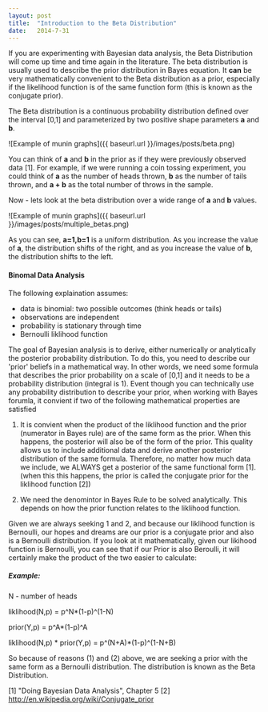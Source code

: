 ```yaml
---
layout: post
title:  "Introduction to the Beta Distribution" 
date:   2014-7-31
---
```


If you are experimenting with Bayesian data analysis, the Beta Distribution will come up time and time again in the literature. The beta distribution is usually used to describe the prior distribution in Bayes equation. It **can** be very mathematically convenient to the Beta distribution as a prior, especially if the likelihood function is of the same function form (this is known as the conjugate prior).

The Beta distribution is a continuous probability distribution defined over the interval [0,1] and parameterized by two positive shape parameters **a** and **b**. 

![Example of munin graphs]({{ baseurl.url }}/images/posts/beta.png)


You can think of **a** and **b** in the prior as if they were previously observed data [1]. For example, if we were running a coin tossing experiment, you could think of **a** as the number of heads thrown, **b** as the number of tails thrown, and **a + b** as the total number of throws in the sample.

Now - lets look at the beta distribution over a wide range of **a** and **b** values.

![Example of munin graphs]({{ baseurl.url }}/images/posts/multiple_betas.png)

As you can see, **a=1,b=1** is a uniform distribution. As you increase the value of **a**, the distribution shifts of the right, and as you increase the value of **b**, the distribution shifts to the left.

#### Binomal Data Analysis

The following explaination assumes:

* data is binomial: two possible outcomes (think heads or tails)
* observations are independent 
* probability is stationary through time
* Bernoulli liklihood function

The goal of Bayesian analysis is to derive, either numerically or analytically the posterior probability distribution. To do this, you need to describe our 'prior' beliefs in a mathematical way. In other words, we
need some formula that describes the prior probability on a scale of [0,1] and it needs to be a probability distribution (integral is 1). Event though you can technically use any probability distribution to describe your
prior, when working with Bayes forumla, it convient if two of the following mathematical properties are satisfied

1) It is convient when the product of the liklihood function and the prior (numerator in Bayes rule) are of the same form as the prior. When this happens, the posterior will also be of the form of the prior. This quality allows us to include additional data and derive another posterior distribution of the same formula. Therefore, no matter how much data we include, we ALWAYS get a posterior of the same functional form [1]. (when this this happens, the prior is called the conjugate prior for the liklihood function [2])

2) We need the denomintor in Bayes Rule to be solved analytically. This depends on how the prior function relates to the liklihood function.

Given we are always seeking 1 and 2, and because our liklihood function is Bernoulli, our hopes and dreams are our prior is a conjugate prior and also is a Bernoulli distribution. If you look at it mathematically, given our likihood function is Bernoulli, you can see that if our Prior is also Beroulli, it will certainly make the product of the two easier to calculate:

##### Example: 

N - number of heads

liklihood(N,p) = p^N*(1-p)^(1-N)

prior(Y,p) = p^A*(1-p)^A

liklihood(N,p) * prior(Y,p) = p^(N+A)*(1-p)^(1-N+B)

So because of reasons (1) and (2) above, we are seeking a prior with the same form as a Bernoulli distribution. The distribution is known as the Beta Distribution.


[1] "Doing Bayesian Data Analysis", Chapter 5
[2] http://en.wikipedia.org/wiki/Conjugate_prior
